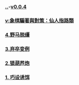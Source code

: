 ### [..](..)-[v0.0.4](https://github.com/littleflute/cchess/edit/master/ref/pu/PianZhaoYuDuiCe/7/readme.md)
### [v:象棋騙著與對策：仙人指路類](https://www.youtube.com/watch?v=ex62BYjm8dA)
### [4.野马脱缰](4)
### [3.弃卒变例](3)
### [2.锁葫芦炮](2)
### [1. 巧设诱饵](1)
